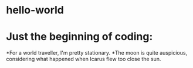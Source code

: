 hello-world
===========

# Just the beginning of coding: 
*For a world traveller, I'm pretty stationary. 
*The moon is quite auspicious, considering what happened when Icarus flew too close the sun. 
